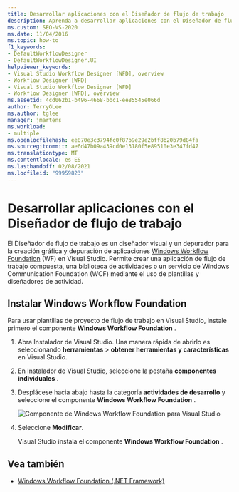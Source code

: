 ```yaml
---
title: Desarrollar aplicaciones con el Diseñador de flujo de trabajo
description: Aprenda a desarrollar aplicaciones con el Diseñador de flujo de trabajo, que puede usar para la construcción gráfica y depuración de aplicaciones WF en Visual Studio.
ms.custom: SEO-VS-2020
ms.date: 11/04/2016
ms.topic: how-to
f1_keywords:
- DefaultWorkflowDesigner
- DefaultWorkflowDesigner.UI
helpviewer_keywords:
- Visual Studio Workflow Designer [WFD], overview
- Workflow Designer [WFD]
- Visual Studio Workflow Designer [WFD]
- Workflow Designer [WFD], overview
ms.assetid: 4cd062b1-b496-4668-bbc1-ee85545e066d
author: TerryGLee
ms.author: tglee
manager: jmartens
ms.workload:
- multiple
ms.openlocfilehash: ee870e3c3794fc0f87b9e29e2bff8b20b79d84fa
ms.sourcegitcommit: ae6d47b09a439cd0e13180f5e89510e3e347fd47
ms.translationtype: MT
ms.contentlocale: es-ES
ms.lasthandoff: 02/08/2021
ms.locfileid: "99959823"
---
```

# <a name="develop-apps-with-the-workflow-designer"></a>Desarrollar aplicaciones con el Diseñador de flujo de trabajo

El Diseñador de flujo de trabajo es un diseñador visual y un depurador para la creación gráfica y depuración de aplicaciones [Windows Workflow Foundation](/dotnet/framework/windows-workflow-foundation/index) (WF) en Visual Studio. Permite crear una aplicación de flujo de trabajo compuesta, una biblioteca de actividades o un servicio de Windows Communication Foundation (WCF) mediante el uso de plantillas y diseñadores de actividad.

## <a name="install-windows-workflow-foundation"></a>Instalar Windows Workflow Foundation

Para usar plantillas de proyecto de flujo de trabajo en Visual Studio, instale primero el componente **Windows Workflow Foundation** .

1. Abra Instalador de Visual Studio. Una manera rápida de abrirlo es seleccionando **herramientas**  >  **obtener herramientas y características** en Visual Studio.

1. En Instalador de Visual Studio, seleccione la pestaña **componentes individuales** .

1. Desplácese hacia abajo hasta la categoría **actividades de desarrollo** y seleccione el componente **Windows Workflow Foundation** .

   ![Componente de Windows Workflow Foundation para Visual Studio](media/windows-workflow-foundation-component.png)

1. Seleccione **Modificar**.

   Visual Studio instala el componente **Windows Workflow Foundation** .

## <a name="see-also"></a>Vea también

- [Windows Workflow Foundation (.NET Framework)](/dotnet/framework/windows-workflow-foundation/index)
